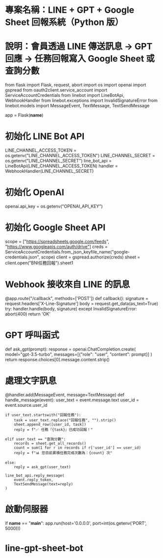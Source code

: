 # 專案名稱：LINE + GPT + Google Sheet 回報系統（Python 版）
# 說明：會員透過 LINE 傳送訊息 → GPT 回應 → 任務回報寫入 Google Sheet 或查詢分數

from flask import Flask, request, abort
import os
import openai
import gspread
from oauth2client.service_account import ServiceAccountCredentials
from linebot import LineBotApi, WebhookHandler
from linebot.exceptions import InvalidSignatureError
from linebot.models import MessageEvent, TextMessage, TextSendMessage

app = Flask(__name__)

# 初始化 LINE Bot API
LINE_CHANNEL_ACCESS_TOKEN = os.getenv("LINE_CHANNEL_ACCESS_TOKEN")
LINE_CHANNEL_SECRET = os.getenv("LINE_CHANNEL_SECRET")
line_bot_api = LineBotApi(LINE_CHANNEL_ACCESS_TOKEN)
handler = WebhookHandler(LINE_CHANNEL_SECRET)

# 初始化 OpenAI
openai.api_key = os.getenv("OPENAI_API_KEY")

# 初始化 Google Sheet API
scope = ["https://spreadsheets.google.com/feeds", "https://www.googleapis.com/auth/drive"]
creds = ServiceAccountCredentials.from_json_keyfile_name("google-credentials.json", scope)
client = gspread.authorize(creds)
sheet = client.open("BNI任務回報").sheet1

# Webhook 接收來自 LINE 的訊息
@app.route("/callback", methods=['POST'])
def callback():
    signature = request.headers['X-Line-Signature']
    body = request.get_data(as_text=True)
    try:
        handler.handle(body, signature)
    except InvalidSignatureError:
        abort(400)
    return 'OK'

# GPT 呼叫函式
def ask_gpt(prompt):
    response = openai.ChatCompletion.create(
        model="gpt-3.5-turbo",
        messages=[{"role": "user", "content": prompt}]
    )
    return response.choices[0].message.content.strip()

# 處理文字訊息
@handler.add(MessageEvent, message=TextMessage)
def handle_message(event):
    user_text = event.message.text
    user_id = event.source.user_id

    if user_text.startswith("回報任務"):
        task = user_text.replace("回報任務", "").strip()
        sheet.append_row([user_id, task])
        reply = f"✅ 任務『{task}』已成功回報！"

    elif user_text == "查詢分數":
        records = sheet.get_all_records()
        count = sum(1 for r in records if r['user_id'] == user_id)
        reply = f"📊 您目前累積任務完成次數為：{count} 次"

    else:
        reply = ask_gpt(user_text)

    line_bot_api.reply_message(
        event.reply_token,
        TextSendMessage(text=reply)
    )

# 啟動伺服器
if __name__ == "__main__":
    app.run(host='0.0.0.0', port=int(os.getenv('PORT', 5000)))
# line-gpt-sheet-bot

